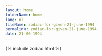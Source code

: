 ```yaml
---
layout: home
folderName: home
lang: nl
fileName: zodiac-for-given-21-june-1994
permalink: zodiac-for-given-21-june-1994
date: 21-06-1994
---
```

{% include zodiac.html %}
